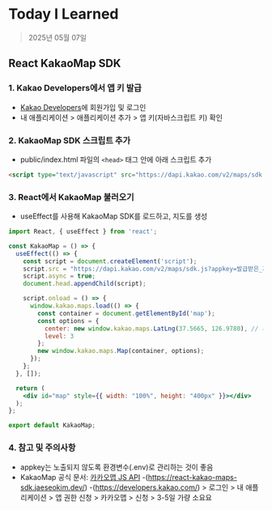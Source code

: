 # Today I Learned

> 2025년 05월 07일

## React KakaoMap SDK

### 1. Kakao Developers에서 앱 키 발급
- [Kakao Developers](https://developers.kakao.com/)에 회원가입 및 로그인
- 내 애플리케이션 > 애플리케이션 추가 > 앱 키(자바스크립트 키) 확인

### 2. KakaoMap SDK 스크립트 추가
- public/index.html 파일의 `<head>` 태그 안에 아래 스크립트 추가
```html
<script type="text/javascript" src="https://dapi.kakao.com/v2/maps/sdk.js?appkey=발급받은_자바스크립트_키&autoload=false"></script>
```

### 3. React에서 KakaoMap 불러오기
- useEffect를 사용해 KakaoMap SDK를 로드하고, 지도를 생성

```jsx
import React, { useEffect } from 'react';

const KakaoMap = () => {
  useEffect(() => {
    const script = document.createElement('script');
    script.src = "https://dapi.kakao.com/v2/maps/sdk.js?appkey=발급받은_자바스크립트_키&autoload=false";
    script.async = true;
    document.head.appendChild(script);

    script.onload = () => {
      window.kakao.maps.load(() => {
        const container = document.getElementById('map');
        const options = {
          center: new window.kakao.maps.LatLng(37.5665, 126.9780), // 서울 좌표
          level: 3
        };
        new window.kakao.maps.Map(container, options);
      });
    };
  }, []);

  return (
    <div id="map" style={{ width: "100%", height: "400px" }}></div>
  );
};

export default KakaoMap;
```

### 4. 참고 및 주의사항
- appkey는 노출되지 않도록 환경변수(.env)로 관리하는 것이 좋음
- KakaoMap 공식 문서: [카카오맵 JS API](https://apis.map.kakao.com/web/)
-(https://react-kakao-maps-sdk.jaeseokim.dev/)
-(https://developers.kakao.com/) > 로그인 > 내 애플리케이션 > 앱 권한 신청 > 카카오맵 > 신청 > 3-5일 가량 소요요

